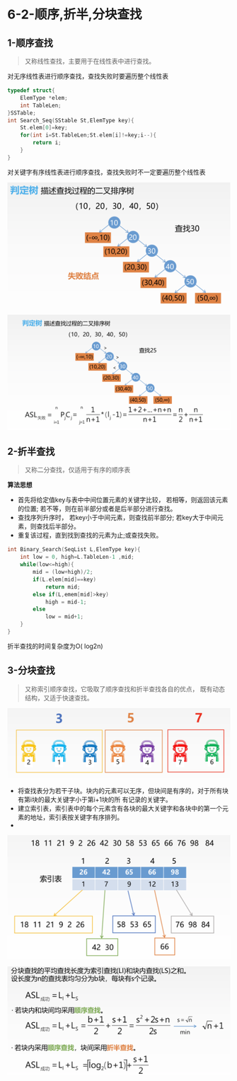 # 6-2-顺序,折半,分块查找

## 1-顺序查找

> 又称线性查找，主要用于在线性表中进行查找。

对无序线性表进行顺序查找，查找失败时要遍历整个线性表

```c
typedef struct{
    ElemType *elem;
    int TableLen;
}SSTable;
int Search_Seq(SStable St,ElemType key){
    St.elem[0]=key;
    for(int i=St.TableLen;St.elem[i]!=key;i--){
        return i;
    }
}
```

对关键字有序线性表进行顺序查找，查找失败时不一定要遍历整个线性表

![](../../.gitbook/assets/image%20%28162%29.png)

![](../../.gitbook/assets/image%20%28213%29.png)

## 2-折半查找

> 又称二分查找，仅适用于有序的顺序表

 **算法思想**

* 首先将给定值key与表中中间位置元素的关键字比较， 若相等，则返回该元素的位置; 若不等，则在前半部分或者是后半部分进行查找。
* 查找序列升序时， 若key小于中间元素，则查找前半部分; 若key大于中间元素，则查找后半部分。
* 重复该过程，直到找到查找的元素为止;或查找失败。

```c
int Binary_Search(SeqList L,ElemType key){
    int low = 0, high=L.TableLen-1 ,mid;
    while(low<=high){
        mid = (low+high)/2;
        if(L.elem[mid]==key)
            return mid;
        else if(L,emem[mid]>key)
            high = mid-1;
        else
            low = mid+1;
    }
}
```

折半查找的时间复杂度为O\( log2n\)

## 3-分块查找

> 又称索引顺序查找，它吸取了顺序查找和折半查找各自的优点， 既有动态结构，又适于快速查找。

![](../../.gitbook/assets/image%20%28212%29.png)

* 将查找表分为若干子块。块内的元素可以无序，但块间是有序的，对于所有块有第i块的最大关键字小于第i+1块的所 有记录的关键字。
* 建立索引表，索引表中的每个元素含有各块的最大关键字和各块中的第一个元素的地址，索引表按关键字有序排列。
* 
![](../../.gitbook/assets/image%20%2841%29.png)

![](../../.gitbook/assets/image%20%28186%29.png)

